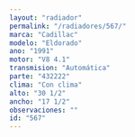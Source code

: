 ```yaml
---
layout: "radiador"
permalink: "/radiadores/567/"
marca: "Cadillac"
modelo: "Eldorado"
ano: "1991"
motor: "V8 4.1"
transmision: "Automática"
parte: "432222"
clima: "Con clima"
alto: "30 1/2"
ancho: "17 1/2"
observaciones: ""
id: "567"
---
```


